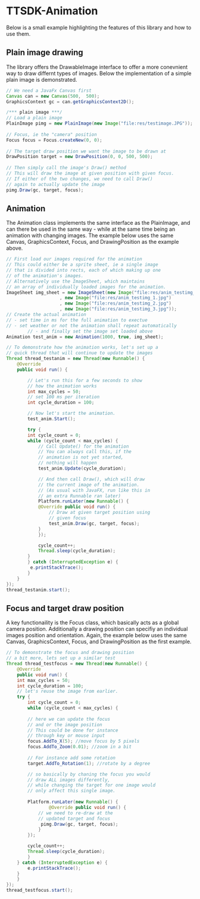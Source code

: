 # TTSDK-Animation

Below is a small example highlighting the features of this library and how to use them.

## Plain image drawing
The library offers the DrawableImage interface to offer a more conevnient way to draw differnt types of images. Below the implementation of a simple plain image is demonstrated.

```java
// We need a JavaFx Canvas first
Canvas can = new Canvas(500,  500);
GraphicsContext gc = can.getGraphicsContext2D();

/*** plain image ***/
// Load a plain image
PlainImage pimg = new PlainImage(new Image("file:res/testimage.JPG"));
		
// Focus, ie the "camera" position
Focus focus = Focus.createNew(0, 0);
		
// The target draw position we want the image to be drawn at
DrawPosition target = new DrawPosition(0, 0, 500, 500);
		
// Then simply call the image's Draw() method
// This will draw the image at given position with given focus.
// If either of the two changes, we need to call Draw()
// again to actually update the image
pimg.Draw(gc, target, focus);
```

## Animation
The Animation class implements the same interface as the PlainImage, and can there be used in the same way - while at the same time being an animation with changing images. The example below uses the same Canvas, GraphicsContext, Focus, and DrawingPosition as the example above.

```java
// First load our images required for the animation
// This could either be a sprite sheet, ie a single image
// that is divided into rects, each of which making up one
// of the animation's images.
// Alternatively use the ImageSheet, which maintains
// an array of individually loaded images for the animation.
ImageSheet img_sheet = new ImageSheet(new Image("file:res/anim_testimg_0.jpg")
					, new Image("file:res/anim_testimg_1.jpg")
					, new Image("file:res/anim_testimg_2.jpg")
					, new Image("file:res/anim_testimg_3.jpg"));
// Create the actual animation
// - set time in ms for the full animation to exectue
// - set weather or not the animation shall repeat automatically
		// - and finally set the image set loaded above
Animation test_anim = new Animation(1000, true, img_sheet);

// To demonstrate how the animation works, let's set up a 
// quick thread that will continue to update the images
Thread thread_testanim = new Thread(new Runnable() {
	@Override
	public void run() {

	    // Let's run this for a few seconds to show
	    // how the animation works
	    int max_cycles = 50;
	    // set 100 ms per iteration
	    int cycle_duration = 100;

	    // Now let's start the animation.
	    test_anim.Start();

	    try {
		int cycle_count = 0;
		while (cycle_count < max_cycles) {
		    // Call Update() for the animation
		    // You can always call this, if the 
		    // animation is not yet started,
		    // nothing will happen
		    test_anim.Update(cycle_duration);

		    // And then call Draw(), which will draw
		    // the current image of the animation.
		    // (As usual with JavaFX, run like this in
		    // an extra Runnable ran later)
		    Platform.runLater(new Runnable() {
			@Override public void run() {
			    // Draw at given target position using
			    // given focus
			    test_anim.Draw(gc, target, focus);
			}
		    });

		    cycle_count++;
		    Thread.sleep(cycle_duration);
  		}
	    } catch (InterruptedException e) {
		 e.printStackTrace();
	    }
	}
});
thread_testanim.start();
```

## Focus and target draw position
A key functionaility is the Focus class, which basically acts as a global camera position. Additionally a drawing position can specifiy an individual images position and orientation. Again, the example below uses the same Canvas, GraphicsContext, Focus, and DrawingPosition as the first example.

```java
// To demonstrate the focus and drawing position 
// a bit more, lets set up a similar test
Thread thread_testfocus = new Thread(new Runnable() {
    @Override
    public void run() {
	int max_cycles = 50;
	int cycle_duration = 100;
	// let's reuse the image from earlier.
	try {
	    int cycle_count = 0;
	    while (cycle_count < max_cycles) {
	
		// here we can update the focus
		// and or the image position
		// This could be done for instance
		// through key or mouse input
		focus.AddTo_X(5); //move focus by 5 pixels
		focus.AddTo_Zoom(0.01); //zoom in a bit
				
		// For instance add some rotation
		target.AddTo_Rotation(1); //rotate by a degree

		// so basically by chaning the focus you would
		// draw ALL images differently,
		// while changing the target for one image would
		// only affect this single image.
		
		Platform.runLater(new Runnable() {
	    	    @Override public void run() {
			// we need to re-draw at the 
			// updated target and focus
			 pimg.Draw(gc, target, focus);
		    }
		});

		cycle_count++;
		Thread.sleep(cycle_duration);
	    }
	} catch (InterruptedException e) {
	    e.printStackTrace();
	}
    }
});
thread_testfocus.start();
```
